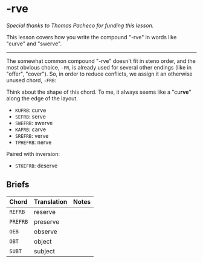 # -rve

_Special thanks to Thomas Pacheco for funding this lesson._

This lesson covers how you write the compound "-rve" in words like "curve" and "swerve".

---

The somewhat common compound "-rve" doesn't fit in steno order, and the most obvious choice, `-FR`, is already used for several other endings (like in "offer", "cover"). So, in order to reduce conflicts, we assign it an otherwise unused chord, `-FRB`:

<Steno-Display labels="all" stroke="-FRB" />

Think about the shape of this chord. To me, it always seems like a "cu**rve**" along the edge of the layout.

- `KUFRB`: curve
- `SEFRB`: serve
- `SWEFRB`: swerve
- `KAFRB`: carve
- `SREFRB`: verve
- `TPHEFRB`: nerve

Paired with inversion:

- `STKEFRB`: deserve

## Briefs

| Chord    | Translation | Notes |
| :------- | :---------- | :---- |
| `REFRB`  | reserve     |       |
| `PREFRB` | preserve    |       |
| `OEB`    | observe     |       |
| `OBT`    | object      |       |
| `SUBT`   | subject     |       |
